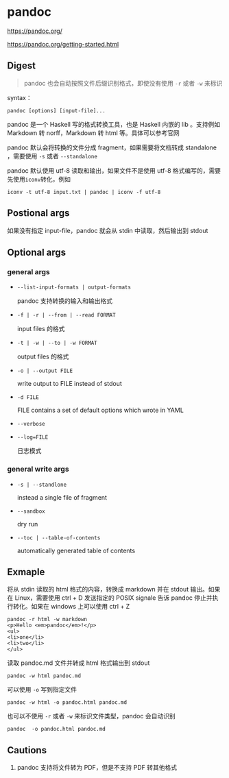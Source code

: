 # pandoc

https://pandoc.org/

https://pandoc.org/getting-started.html

## Digest

> pandoc 也会自动按照文件后缀识别格式，即使没有使用 `-r` 或者 `-w` 来标识

syntax：

`pandoc [options] [input-file]...`

pandoc 是一个 Haskell 写的格式转换工具，也是 Haskell 内嵌的 lib 。支持例如 Markdown 转 norff，Markdown 转 html 等。具体可以参考官网

pandoc 默认会将转换的文件分成 fragment，如果需要将文档转成 standalone ，需要使用 `-s` 或者 `--standalone`

pandoc 默认使用 utf-8 读取和输出，如果文件不是使用 utf-8 格式编写的，需要先使用`iconv`转化，例如

```
iconv -t utf-8 input.txt | pandoc | iconv -f utf-8
```

## Postional args

如果没有指定  input-file，pandoc 就会从 stdin 中读取，然后输出到 stdout

## Optional args

### general args

- `--list-input-formats | output-formats`

  pandoc 支持转换的输入和输出格式

- `-f | -r | --from | --read FORMAT`

  input files 的格式

- `-t | -w | --to | -w FORMAT`

  output files 的格式

- `-o | --output FILE`

  write output to FILE instead of stdout

- `-d FILE`

  FILE contains a set of default options which wrote in YAML

- `--verbose`

- `--log=FILE`

  日志模式

### general write args

- `-s | --standlone`

  instead a single file of fragment

- `--sandbox`

  dry run

- `--toc | --table-of-contents`

  automatically generated table of contents

## Exmaple

将从 stdin 读取的 html 格式的内容，转换成 markdown 并在 stdout 输出。如果在 Linux，需要使用 ctrl + D 发送指定的 POSIX signale 告诉 pandoc 停止并执行转化。如果在 windows 上可以使用 ctrl + Z

```
pandoc -r html -w markdown
<p>Hello <em>pandoc</em>!</p>
<ul>
<li>one</li>
<li>two</li>
</ul>
```

读取 pandoc.md 文件并转成 html 格式输出到 stdout 

```
pandoc -w html pandoc.md
```

可以使用 `-o` 写到指定文件

```
pandoc -w html -o pandoc.html pandoc.md
```

也可以不使用 `-r` 或者 `-w` 来标识文件类型，pandoc 会自动识别

```
pandoc  -o pandoc.html pandoc.md
```

## Cautions

1. pandoc 支持将文件转为 PDF，但是不支持 PDF 转其他格式
